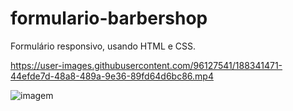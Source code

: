 # formulario-barbershop
Formulário responsivo, usando HTML e CSS.


https://user-images.githubusercontent.com/96127541/188341471-44efde7d-48a8-489a-9e36-89fd64d6bc86.mp4

![imagem](https://user-images.githubusercontent.com/96127541/188341540-c262b54c-6e50-4342-9650-4de29c18085d.png)
